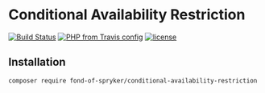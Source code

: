 # Conditional Availability Restriction

[![Build Status](https://travis-ci.org/fond-of/spryker-conditional-availability-restriction.svg?branch=master)](https://travis-ci.org/fond-of/spryker-conditional-availability-restriction)
[![PHP from Travis config](https://img.shields.io/travis/php-v/symfony/symfony.svg)](https://php.net/)
[![license](https://img.shields.io/github/license/mashape/apistatus.svg)](https://packagist.org/packages/fond-of-spryker/conditional-availability-restriction)

## Installation

```
composer require fond-of-spryker/conditional-availability-restriction
```
